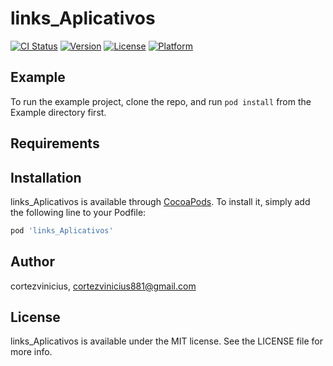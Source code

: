 # links_Aplicativos

[![CI Status](https://img.shields.io/travis/cortezvinicius/links_Aplicativos.svg?style=flat)](https://travis-ci.org/cortezvinicius/links_Aplicativos)
[![Version](https://img.shields.io/cocoapods/v/links_Aplicativos.svg?style=flat)](https://cocoapods.org/pods/links_Aplicativos)
[![License](https://img.shields.io/cocoapods/l/links_Aplicativos.svg?style=flat)](https://cocoapods.org/pods/links_Aplicativos)
[![Platform](https://img.shields.io/cocoapods/p/links_Aplicativos.svg?style=flat)](https://cocoapods.org/pods/links_Aplicativos)

## Example

To run the example project, clone the repo, and run `pod install` from the Example directory first.

## Requirements

## Installation

links_Aplicativos is available through [CocoaPods](https://cocoapods.org). To install
it, simply add the following line to your Podfile:

```ruby
pod 'links_Aplicativos'
```

## Author

cortezvinicius, cortezvinicius881@gmail.com

## License

links_Aplicativos is available under the MIT license. See the LICENSE file for more info.
